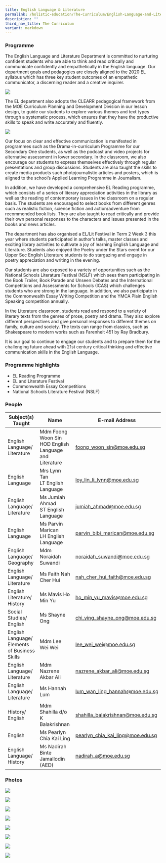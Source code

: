 ```yaml
---
title: English Language & Literature
permalink: /holistic-education/The-Curriculum/English-Language-and-Literature/
description: ""
third_nav_title: The Curriculum
variant: markdown
---
```

### **Programme**

The English Language and Literature Department is committed to nurturing confident students who are able to think and read critically and communicate confidently and empathetically in the English language. Our department goals and pedagogies are closely aligned to the 2020 EL syllabus which has three key student outcomes of an empathetic communicator, a discerning reader and a creative inquirer.  

![](/images/EL%202020%20foci.jpeg)

The EL department also adopts the CLEARR pedagogical framework from the MOE Curriculum Planning and Development Division in our lesson design, to guide our students to explore various themes and text types through a systematic process, which ensures that they have the productive skills to speak and write accurately and fluently.  

![](/images/EL%20Clear%20framework.jpeg)

Our focus on clear and effective communication is manifested in programmes such as the Drama-in-curriculum Programme for our Secondary One students, as well as the podcast and video projects for alternative assessment in lower secondary. In the classroom, we also encourage our students to express themselves effectively through regular presentations and group discussions. Students are also taught the skills to create media products such photojournalistic articles and posters, which is aligned to the school’s Applied Learning Programme in Journalism.  

In addition, we have developed a comprehensive EL Reading programme, which consists of a series of literary appreciation activities in the library as well as the reading of contemporary issues in the classroom on a regular basis. The students are encouraged to select books from different genres such as realistic fiction, science fiction and action/adventure from recommended book lists. They are also taught to read critically and provide their own personal responses to the characters and issues presented in the books and news articles.

The department has also organised a EL/Lit Festival in Term 2 Week 3 this year where students participated in author’s talks, master classes and exciting library activities to cultivate a joy of learning English Language and Literature. Students also enjoyed the Poetry under the Stars event for our Upper Sec English Literature students to do stargazing and engage in poetry appreciation and writing in the evening.

Our students are also exposed to a variety of opportunities such as the National Schools Literature Festival (NSLF) which sees them participating in the Book Trailer, Book Parade and Unseen Debates and the International Competitions and Assessments for Schools (ICAS) which challenges students who are strong in the language. In addition, we also participate in the Commonwealth Essay Writing Competition and the YMCA Plain English Speaking competition annually.  

In the Literature classroom, students read and respond to a variety of literary texts from the genres of prose, poetry and drama. They also explore different perspectives and give personal responses to different themes on family, culture and society. The texts can range from classics, such as Shakespeare to modern works such as Farenheit 451 by Ray Bradbury.

It is our goal to continue to engage our students and to prepare them for the challenging future ahead with 21st century critical thinking and effective communication skills in the English Language.

### **Programme highlights**

* EL Reading Programme 
* EL and Literature Festival 
* Commonwealth Essay Competitions
* National Schools Literature Festival (NSLF)

### **People**

| Subject(s) Taught | Name | E-mail Address |
| -------- | -------- | -------- |
| English Language/ Literature | Mdm Foong Woon Sin <br> HOD English Language and Literature | [foong_woon_sin@moe.edu.sg](mailto:foong_woon_sin@moe.edu.sg) |
| English Language | Mrs Lynn Tan <br> LT English Language | [loy_lin_li_lynn@moe.edu.sg](mailto:loy_lin_li_lynn@moe.edu.sg) |
| English Language/ Literature | Ms Jumiah Ahmad <br> ST English Language | [jumiah_ahmad@moe.edu.sg](mailto:jumiah_ahmad@moe.edu.sg) |
| English Language | Ms Parvin Marican <br> LH English Language | [parvin_bibi_marican@moe.edu.sg](mailto:parvin_bibi_marican@moe.edu.sg) |
| English Language/ Geography | Mdm Noraidah Suwandi | [noraidah_suwandi@moe.edu.sg](mailto:noraidah_suwandi@moe.edu.sg)|
| English Language/ Literature | Ms Faith Nah Cher Hui | [nah_cher_hui_faith@moe.edu.sg](mailto:nah_cher_hui_faith@moe.edu.sg) |
| English Literature/ History | Ms Mavis Ho Min Yu| [ho_min_yu_mavis@moe.edu.sg](mailto:ho_min_yu_mavis@moe.edu.sg) |
| Social Studies/ English | Ms Shayne Ong | [chi_ying_shayne_ong@moe.edu.sg](mailto:chi_ying_shayne_ong@moe.edu.sg) |
| English Language/ Elements of Business Skills | Mdm Lee Wei Wei| [lee_wei_wei@moe.edu.sg](mailto:lee_wei_wei@moe.edu.sg)|
| English Language/ Literature | Mdm Nazrene Akbar Ali | [nazrene_akbar_ali@moe.edu.sg](mailto:nazrene_akbar_ali@moe.edu.sg) |
| English Language/ Literature | Ms Hannah Lum | [lum_wan_ling_hannah@moe.edu.sg](mailto:lum_wan_ling_hannah@moe.edu.sg) |
| History/ English | Mdm Shahilla d/o K Balakrishnan| [shahilla_balakrishnan@moe.edu.sg](mailto:shahilla_balakrishnan@moe.edu.sg) |
| English | Ms Pearlyn Chia Kai Ling| [pearlyn_chia_kai_ling@moe.edu.sg](mailto:pearlyn_chia_kai_ling@moe.edu.sg) |
| English Language/ History | Ms Nadirah Binte Jamallodin (AED) | [nadirah_a@moe.edu.sg](mailto:nadirah_a@moe.edu.sg) |

### **Photos**

![](/images/Curriculum/English%20Language/ell%2001.JPG)

![](/images/Curriculum/English%20Language/ell%2002.JPG)

![](/images/Curriculum/English%20Language/ell%2003.jpg)

![](/images/Curriculum/English%20Language/ell%2004.jpg)

![](/images/Curriculum/English%20Language/ell%2005.jpg)

![](/images/Curriculum/English%20Language/ell%2006.jpg)

![](/images/english.png)

![](/images/english2.png)